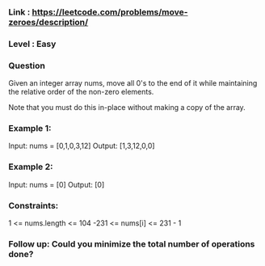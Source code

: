### Link : https://leetcode.com/problems/move-zeroes/description/
### Level : Easy

### Question 
Given an integer array nums, move all 0's to the end of it while maintaining the relative order of the non-zero elements.

Note that you must do this in-place without making a copy of the array.

 

 ### Example 1:

Input: nums = [0,1,0,3,12]
Output: [1,3,12,0,0]
### Example 2:

Input: nums = [0]
Output: [0]
 

### Constraints:

1 <= nums.length <= 104
-231 <= nums[i] <= 231 - 1
 

### Follow up: Could you minimize the total number of operations done?
